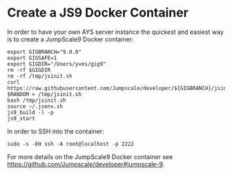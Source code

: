# Create a JS9 Docker Container

In order to have your own AYS server instance the quickest and easiest way is to create a JumpScale9 Docker container:

```shell
export GIGBRANCH="9.0.0"
export GIGSAFE=1
export GIGDIR="/Users/yves/gig9"
rm -rf $GIGDIR
rm -rf /tmp/jsinit.sh
curl https://raw.githubusercontent.com/Jumpscale/developer/${GIGBRANCH}/jsinit.sh?$RANDOM > /tmp/jsinit.sh
bash /tmp/jsinit.sh
source ~/.jsenv.sh
js9_build -l -p
js9_start
```

In order to SSH into the container:
```shell
sudo -s -EH ssh -A root@localhost -p 2222
```

For more details on the JumpScale9 Docker container see https://github.com/Jumpscale/developer#jumpscale-9.
